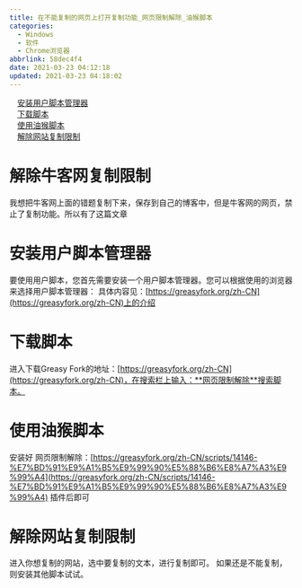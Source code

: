```yaml
---
title: 在不能复制的网页上打开复制功能_网页限制解除_油猴脚本
categories:
  - Windows
  - 软件
  - Chrome浏览器
abbrlink: 58dec4f4
date: 2021-03-23 04:12:18
updated: 2021-03-23 04:18:02
---
```

<div id='my_toc'><a href="/blog/null/#安装用户脚本管理器" class="header_1">安装用户脚本管理器</a>&nbsp;<br><a href="/blog/null/#下载脚本" class="header_1">下载脚本</a>&nbsp;<br><a href="/blog/null/#使用油猴脚本" class="header_1">使用油猴脚本</a>&nbsp;<br><a href="/blog/null/#解除网站复制限制" class="header_1">解除网站复制限制</a>&nbsp;<br></div>
<style>.header_1{margin-left: 1em;}.header_2{margin-left: 2em;}.header_3{margin-left: 3em;}.header_4{margin-left: 4em;}.header_5{margin-left: 5em;}.header_6{margin-left: 6em;}</style>
<!--more-->
<script>if (navigator.platform.search('arm')==-1){document.getElementById('my_toc').style.display = 'none';}var e,p = document.getElementsByTagName('p');while (p.length>0) {e = p[0];e.parentElement.removeChild(e);}</script>

<!--end-->
# 解除牛客网复制限制
我想把牛客网上面的错题复制下来，保存到自己的博客中，但是牛客网的网页，禁止了复制功能。所以有了这篇文章
# 安装用户脚本管理器
要使用用户脚本，您首先需要安装一个用户脚本管理器。您可以根据使用的浏览器来选择用户脚本管理器：
具体内容见：[https://greasyfork.org/zh-CN](https://greasyfork.org/zh-CN)上的介绍
# 下载脚本
进入下载Greasy Fork的地址：[https://greasyfork.org/zh-CN](https://greasyfork.org/zh-CN)，在搜索栏上输入：**网页限制解除**搜索脚本。

# 使用油猴脚本
安装好 网页限制解除：[https://greasyfork.org/zh-CN/scripts/14146-%E7%BD%91%E9%A1%B5%E9%99%90%E5%88%B6%E8%A7%A3%E9%99%A4](https://greasyfork.org/zh-CN/scripts/14146-%E7%BD%91%E9%A1%B5%E9%99%90%E5%88%B6%E8%A7%A3%E9%99%A4)
插件后即可
# 解除网站复制限制
进入你想复制的网站，选中要复制的文本，进行复制即可。
如果还是不能复制，则安装其他脚本试试。
